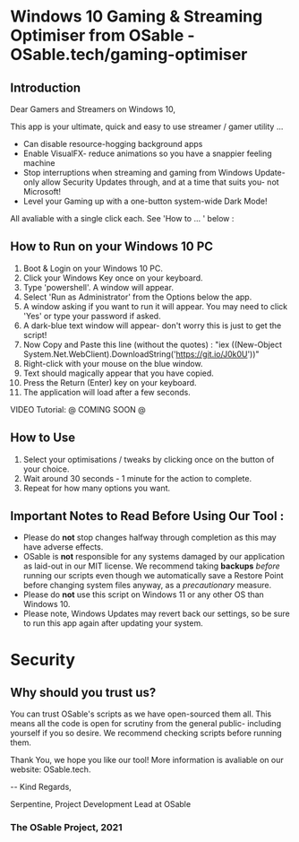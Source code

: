 # Windows 10 Gaming & Streaming Optimiser from OSable - OSable.tech/gaming-optimiser


## Introduction
Dear Gamers and Streamers on Windows 10,

This app is your ultimate, quick and easy to use streamer / gamer utility ...
- Can disable resource-hogging background apps
- Enable VisualFX- reduce animations so you have a snappier feeling machine
- Stop interruptions when streaming and gaming from Windows Update- only allow Security Updates through, and at a time that suits you- not Microsoft!
- Level your Gaming up with a one-button system-wide Dark Mode!

All avaliable with a single click each. See 'How to ... ' below :

## How to Run on your Windows 10 PC
1. Boot & Login on your Windows 10 PC.
2. Click your Windows Key once on your keyboard.
3. Type 'powershell'. A window will appear. 
4. Select 'Run as Administrator' from the Options below the app.
5. A window asking if you want to run it will appear. You may need to click 'Yes' or type your password if asked.
6. A dark-blue text window will appear- don't worry this is just to get the script!
7. Now Copy and Paste this line (without the quotes) : "iex ((New-Object System.Net.WebClient).DownloadString('https://git.io/J0k0U'))"
8. Right-click with your mouse on the blue window.
9. Text should magically appear that you have copied.
10. Press the Return (Enter) key on your keyboard.
11. The application will load after a few seconds.

VIDEO Tutorial: @ COMING SOON @

## How to Use
1. Select your optimisations / tweaks by clicking once on the button of your choice.
2. Wait around 30 seconds - 1 minute for the action to complete.
3. Repeat for how many options you want.


## Important Notes to Read Before Using Our Tool :
- Please do __not__ stop changes halfway through completion as this may have adverse effects.
- OSable is __not__ responsible for any systems damaged by our application as laid-out in our MIT license. We recommend taking __backups__ _before_ running our scripts even though we automatically save a Restore Point before changing system files anyway, as a _precautionary_ measure.
- Please do __not__ use this script on Windows 11 or any other OS than Windows 10.
- Please note, Windows Updates may revert back our settings, so be sure to run this app again after updating your system.

# Security

## Why should you trust us?
You can trust OSable's scripts as we have open-sourced them all. This means all the code is open for scrutiny from the general public- including yourself if you so desire. We recommend checking scripts before running them.

Thank You, we hope you like our tool!
More information is avaliable on our website: OSable.tech.

--
Kind Regards,

Serpentine,
Project Development Lead at OSable

### The OSable Project, 2021
